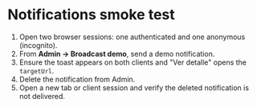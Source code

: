 # Notifications smoke test

1. Open two browser sessions: one authenticated and one anonymous (incognito).
2. From **Admin → Broadcast demo**, send a demo notification.
3. Ensure the toast appears on both clients and "Ver detalle" opens the `targetUrl`.
4. Delete the notification from Admin.
5. Open a new tab or client session and verify the deleted notification is not delivered.
